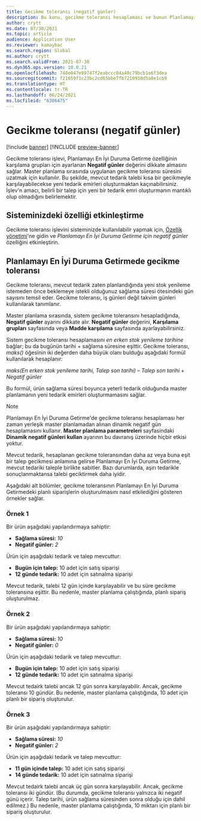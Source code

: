 ```yaml
---
title: Gecikme toleransı (negatif günler)
description: Bu konu, gecikme toleransı hesaplaması ve bunun Planlamayı En İyi Duruma Getirme'de planlı sipariş oluşturmayı nasıl etkilediği hakkında bilgi sağlar.
author: crytt
ms.date: 07/30/2021
ms.topic: article
audience: Application User
ms.reviewer: kamaybac
ms.search.region: Global
ms.author: crytt
ms.search.validFrom: 2021-07-30
ms.dyn365.ops.version: 10.0.21
ms.openlocfilehash: 748e047e89747f2eabccc04a40c79bcb1e6f3dea
ms.sourcegitcommit: f21659f1c23bc2cd65bbe7fb7210910d5a8e1cb9
ms.translationtype: HT
ms.contentlocale: tr-TR
ms.lasthandoff: 06/24/2021
ms.locfileid: "6306475"
---
```

# <a name="delay-tolerance-negative-days"></a>Gecikme toleransı (negatif günler)

[!include [banner](../../includes/banner.md)]
[!INCLUDE [preview-banner](../../includes/preview-banner.md)]

Gecikme toleransı işlevi, Planlamayı En İyi Duruma Getirme özelliğinin karşılama grupları için ayarlanan **Negatif günler** değerini dikkate almasını sağlar. Master planlama sırasında uygulanan gecikme toleransı süresini uzatmak için kullanılır. Bu şekilde, mevcut tedarik talebi kısa bir gecikmeyle karşılayabilecekse yeni tedarik emirleri oluşturmaktan kaçınabilirsiniz. İşlev'n amacı, belirli bir talep için yeni bir tedarik emri oluşturmanın mantıklı olup olmadığını belirlemektir.

## <a name="turn-on-the-feature-in-your-system"></a>Sisteminizdeki özelliği etkinleştirme

Gecikme toleransı işlevini sisteminizde kullanılabilir yapmak için, [Özellik yönetimi](../../../fin-ops-core/fin-ops/get-started/feature-management/feature-management-overview.md)'ne gidin ve *Planlamayı En İyi Duruma Getirme için negatif günler* özelliğini etkinleştirin.

## <a name="delay-tolerance-in-planning-optimization"></a>Planlamayı En İyi Duruma Getirmede gecikme toleransı

Gecikme toleransı, mevcut tedarik zaten planlandığında yeni stok yenileme istemeden önce beklemeye istekli olduğunuz sağlama süresi ötesindeki gün sayısını temsil eder. Gecikme toleransı, iş günleri değil takvim günleri kullanılarak tanımlanır.

Master planlama sırasında, sistem gecikme toleransını hesapladığında, **Negatif günler** ayarını dikkate alır. **Negatif günler** değerini, **Karşılama grupları** sayfasında veya **Madde karşılama** sayfasında ayarlayabilirsiniz.

Sistem gecikme toleransı hesaplamasını *en erken stok yenileme tarihine* bağlar; bu da bugünün tarihi + sağlama süresine eşittir. Gecikme toleransı, *maks()* öğesinin iki değerden daha büyük olanı bulduğu aşağıdaki formül kullanılarak hesaplanır:

*maks(En erken stok yenileme tarihi, Talep son tarihi)* – *Talep son tarihi* + *Negatif günler*

Bu formül, ürün sağlama süresi boyunca yeterli tedarik olduğunda master planlamanın yeni tedarik emirleri oluşturmamasını sağlar.

> [!NOTE]
> Planlamayı En İyi Duruma Getirme'de gecikme toleransı hesaplaması her zaman yerleşik master planlamadan alınan dinamik negatif gün hesaplamasını kullanır. **Master planlama parametreleri** sayfasindaki **Dinamik negatif günleri kullan** ayarının bu davranış üzerinde hiçbir etkisi yoktur.

Mevcut tedarik, hesaplanan gecikme toleransından daha az veya buna eşit bir talep gecikmesi anlamına gelirse Planlamayı En İyi Duruma Getirme, mevcut tedariki taleple birlikte sabitler. Bazı durumlarda, aşırı tedarikle sonuçlanmaktansa talebi geciktirmek daha iyidir.

Aşağıdaki alt bölümler, gecikme toleransının Planlamayı En İyi Duruma Getirmedeki planlı siparişlerin oluşturulmasını nasıl etkilediğini gösteren örnekler sağlar.

### <a name="example-1"></a>Örnek 1

Bir ürün aşağıdaki yapılandırmaya sahiptir:

- **Sağlama süresi:** *10*
- **Negatif günler:** *2*

Ürün için aşağıdaki tedarik ve talep mevcuttur:

- **Bugün için talep:** 10 adet için satış siparişi
- **12 günde tedarik:** 10 adet için satınalma siparişi

Mevcut tedarik, talebi 12 gün içinde karşılayabilir ve bu süre gecikme toleransına eşittir. Bu nedenle, master planlama çalıştığında, planlı sipariş oluşturulmaz.

### <a name="example-2"></a>Örnek 2

Bir ürün aşağıdaki yapılandırmaya sahiptir:

- **Sağlama süresi:** *10*
- **Negatif günler:** *0*

Ürün için aşağıdaki tedarik ve talep mevcuttur:

- **Bugün için talep:** 10 adet için satış siparişi
- **12 günde tedarik:** 10 adet için satınalma siparişi

Mevcut tedairk talebi ancak 12 gün sonra karşılayabilir. Ancak, gecikme toleransı 10 gündür. Bu nedenle, master planlama çalıştığında, 10 adet için planlı bir sipariş oluşturulur.

### <a name="example-3"></a>Örnek 3

Bir ürün aşağıdaki yapılandırmaya sahiptir:

- **Sağlama süresi:** *10*
- **Negatif günler:** *2*

Ürün için aşağıdaki tedarik ve talep mevcuttur:

- **11 gün içinde talep:** 10 adet için satış siparişi
- **14 günde tedarik:** 10 adet için satınalma siparişi

Mevcut tedairk talebi ancak üç gün sonra karşılayabilir. Ancak, gecikme toleransı iki gündür. (Bu durumda, gecikme toleransı yalnızca iki negatif günü içerir. Talep tarihi, ürün sağlama süresinden sonra olduğu için dahil edilmez.) Bu nedenle, master planlama çalıştığında, 10 miktarı için planlı bir sipariş oluşturulur.
